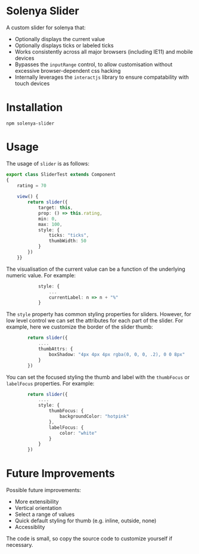 # Solenya Slider

A custom slider for solenya that:

 * Optionally displays the current value
 * Optionally displays ticks or labeled ticks
 * Works consistently across all major browsers (including IE11) and mobile devices
 * Bypasses the `inputRange` control, to allow customisation without excessive browser-dependent css hacking
 * Internally leverages the `interactjs` library to ensure compatability with touch devices

# Installation

`npm solenya-slider`

# Usage
The usage of `slider` is as follows:

```typescript
export class SliderTest extends Component
{
    rating = 70
    
    view() {
        return slider({
            target: this,
            prop: () => this.rating,
            min: 0,
            max: 100,
            style: {                  
                ticks: "ticks",
                thumbWidth: 50
            }
        })             
    }}
```
The visualisation of the current value can be a function of the underlying numeric value. For example:

```typescript
            style: {                  
                ...
                currentLabel: n => n + "%"
            }
```

The `style` property has common styling properties for sliders. However, for low level control we can set the attributes for each part of the slider. For example, here we customize the border of the slider thumb:

```typescript
        return slider({
            ....
            thumbAttrs: {
                boxShadow: "4px 4px 4px rgba(0, 0, 0, .2), 0 0 8px"
            }
        })  
```

You can set the focused styling the thumb and label with the `thumbFocus` or `labelFocus` properties. For example:

```typescript
        return slider({
            ....
            style: {
                thumbFocus: {
                    backgroundColor: "hotpink"
                },
                labelFocus: {
                    color: "white"
                }
            }
        })  
```
# Future Improvements

Possible future improvements:

 * More extensibility
 * Vertical orientation
 * Select a range of values
 * Quick default styling for thumb (e.g. inline, outside, none)
 * Accessiblity

 The code is small, so copy the source code to customize yourself if necessary.
